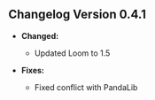 ## Changelog Version 0.4.1
* **Changed:**
  * Updated Loom to 1.5

* **Fixes:**
	* Fixed conflict with PandaLib